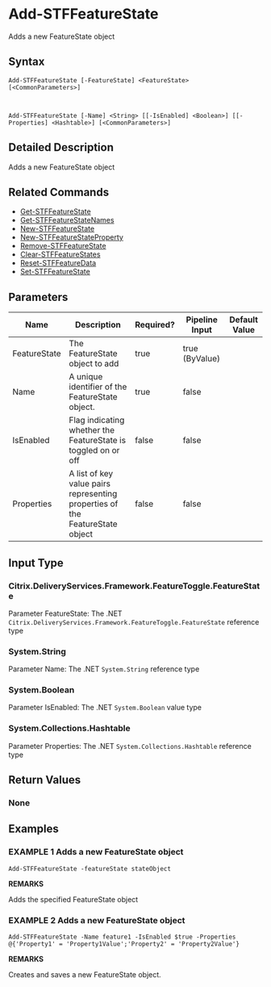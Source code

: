 ﻿# Add-STFFeatureState

Adds a new FeatureState object

## Syntax

```
Add-STFFeatureState [-FeatureState] <FeatureState> [<CommonParameters>]



Add-STFFeatureState [-Name] <String> [[-IsEnabled] <Boolean>] [[-Properties] <Hashtable>] [<CommonParameters>]
```

## Detailed Description

Adds a new FeatureState object

## Related Commands

* [Get-STFFeatureState](./Get-STFFeatureState)
* [Get-STFFeatureStateNames](./Get-STFFeatureStateNames)
* [New-STFFeatureState](./New-STFFeatureState)
* [New-STFFeatureStateProperty](./New-STFFeatureStateProperty)
* [Remove-STFFeatureState](./Remove-STFFeatureState)
* [Clear-STFFeatureStates](./Clear-STFFeatureStates)
* [Reset-STFFeatureData](./Reset-STFFeatureData)
* [Set-STFFeatureState](./Set-STFFeatureState)

## Parameters

| Name   | Description | Required? | Pipeline Input | Default Value |
| --- | --- | --- | --- | --- |
|FeatureState|The FeatureState object to add|true|true (ByValue)| |
|Name|A unique identifier of the FeatureState object.|true|false| |
|IsEnabled|Flag indicating whether the FeatureState is toggled on or off|false|false| |
|Properties|A list of key value pairs representing properties of the FeatureState object|false|false| |

## Input Type

### Citrix.DeliveryServices.Framework.FeatureToggle.FeatureState

Parameter FeatureState: The .NET `Citrix.DeliveryServices.Framework.FeatureToggle.FeatureState` reference type

### System.String

Parameter Name: The .NET `System.String` reference type

### System.Boolean

Parameter IsEnabled: The .NET `System.Boolean` value type

### System.Collections.Hashtable

Parameter Properties: The .NET `System.Collections.Hashtable` reference type

## Return Values

### None

## Examples

### EXAMPLE 1 Adds a new FeatureState object

```
Add-STFFeatureState -featureState stateObject
```

**REMARKS**

Adds the specified FeatureState object

### EXAMPLE 2 Adds a new FeatureState object

```
Add-STFFeatureState -Name feature1 -IsEnabled $true -Properties @{'Property1' = 'Property1Value';'Property2' = 'Property2Value'}
```

**REMARKS**

Creates and saves a new FeatureState object.
